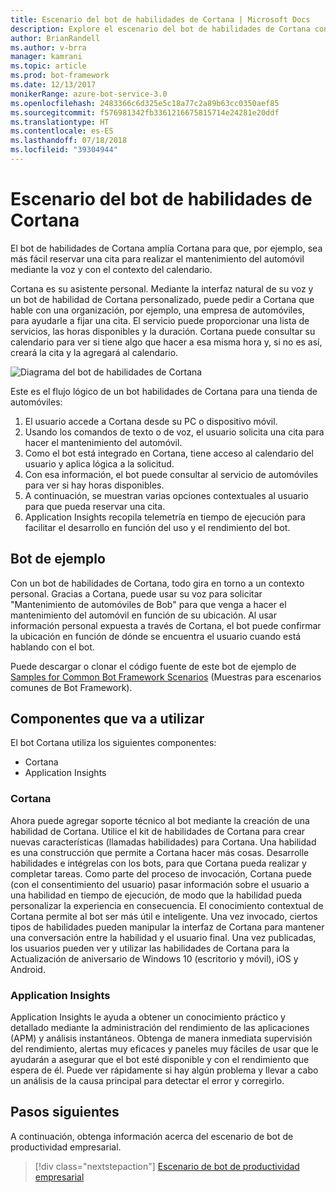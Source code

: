 ```yaml
---
title: Escenario del bot de habilidades de Cortana | Microsoft Docs
description: Explore el escenario del bot de habilidades de Cortana con Bot Framework.
author: BrianRandell
ms.author: v-brra
manager: kamrani
ms.topic: article
ms.prod: bot-framework
ms.date: 12/13/2017
monikerRange: azure-bot-service-3.0
ms.openlocfilehash: 2483366c6d325e5c18a77c2a89b63cc0350aef85
ms.sourcegitcommit: f576981342fb3361216675815714e24281e20ddf
ms.translationtype: HT
ms.contentlocale: es-ES
ms.lasthandoff: 07/18/2018
ms.locfileid: "39304944"
---
```

# <a name="cortana-skills-bot-scenario"></a>Escenario del bot de habilidades de Cortana
El bot de habilidades de Cortana amplía Cortana para que, por ejemplo, sea más fácil reservar una cita para realizar el mantenimiento del automóvil mediante la voz y con el contexto del calendario.

Cortana es su asistente personal. Mediante la interfaz natural de su voz y un bot de habilidad de Cortana personalizado, puede pedir a Cortana que hable con una organización, por ejemplo, una empresa de automóviles, para ayudarle a fijar una cita. El servicio puede proporcionar una lista de servicios, las horas disponibles y la duración. Cortana puede consultar su calendario para ver si tiene algo que hacer a esa misma hora y, si no es así, creará la cita y la agregará al calendario.

![Diagrama del bot de habilidades de Cortana](~/media/scenarios/bot-service-scenario-cortana-skill.png)

Este es el flujo lógico de un bot habilidades de Cortana para una tienda de automóviles:

1. El usuario accede a Cortana desde su PC o dispositivo móvil.
2. Usando los comandos de texto o de voz, el usuario solicita una cita para hacer el mantenimiento del automóvil.
3. Como el bot está integrado en Cortana, tiene acceso al calendario del usuario y aplica lógica a la solicitud.
4. Con esa información, el bot puede consultar al servicio de automóviles para ver si hay horas disponibles.
5. A continuación, se muestran varias opciones contextuales al usuario para que pueda reservar una cita.
6. Application Insights recopila telemetría en tiempo de ejecución para facilitar el desarrollo en función del uso y el rendimiento del bot.

## <a name="sample-bot"></a>Bot de ejemplo
Con un bot de habilidades de Cortana, todo gira en torno a un contexto personal. Gracias a Cortana, puede usar su voz para solicitar "Mantenimiento de automóviles de Bob" para que venga a hacer el mantenimiento del automóvil en función de su ubicación. Al usar información personal expuesta a través de Cortana, el bot puede confirmar la ubicación en función de dónde se encuentra el usuario cuando está hablando con el bot.

Puede descargar o clonar el código fuente de este bot de ejemplo de [Samples for Common Bot Framework Scenarios](https://aka.ms/bot/scenarios) (Muestras para escenarios comunes de Bot Framework).

## <a name="components-youll-use"></a>Componentes que va a utilizar
El bot Cortana utiliza los siguientes componentes:
-   Cortana
-   Application Insights

### <a name="cortana"></a>Cortana
Ahora puede agregar soporte técnico al bot mediante la creación de una habilidad de Cortana. Utilice el kit de habilidades de Cortana para crear nuevas características (llamadas habilidades) para Cortana. Una habilidad es una construcción que permite a Cortana hacer más cosas. Desarrolle habilidades e intégrelas con los bots, para que Cortana pueda realizar y completar tareas. Como parte del proceso de invocación, Cortana puede (con el consentimiento del usuario) pasar información sobre el usuario a una habilidad en tiempo de ejecución, de modo que la habilidad pueda personalizar la experiencia en consecuencia. El conocimiento contextual de Cortana permite al bot ser más útil e inteligente. Una vez invocado, ciertos tipos de habilidades pueden manipular la interfaz de Cortana para mantener una conversación entre la habilidad y el usuario final. Una vez publicadas, los usuarios pueden ver y utilizar las habilidades de Cortana para la Actualización de aniversario de Windows 10 (escritorio y móvil), iOS y Android.

### <a name="application-insights"></a>Application Insights
Application Insights le ayuda a obtener un conocimiento práctico y detallado mediante la administración del rendimiento de las aplicaciones (APM) y análisis instantáneos. Obtenga de manera inmediata supervisión del rendimiento, alertas muy eficaces y paneles muy fáciles de usar que le ayudarán a asegurar que el bot esté disponible y con el rendimiento que espera de él. Puede ver rápidamente si hay algún problema y llevar a cabo un análisis de la causa principal para detectar el error y corregirlo.

## <a name="next-steps"></a>Pasos siguientes
A continuación, obtenga información acerca del escenario de bot de productividad empresarial.

> [!div class="nextstepaction"]
> [Escenario de bot de productividad empresarial](bot-service-scenario-enterprise-productivity.md)
